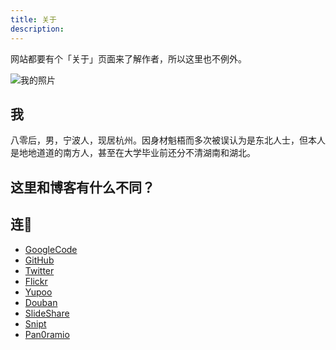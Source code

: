 ```yaml
---
title: 关于
description:
---
```


网站都要有个「关于」页面来了解作者，所以这里也不例外。

![我的照片](http://farm5.static.flickr.com/4061/4620403103_0648dfc2d2.jpg)

## 我

八零后，男，宁波人，现居杭州。因身材魁梧而多次被误认为是东北人士，但本人是地地道道的南方人，甚至在大学毕业前还分不清湖南和湖北。

## 这里和博客有什么不同？

## 连

* [GoogleCode](http://gracecode.googlecode.com)
* [GitHub](http://github.com/feelinglucky)
* [Twitter](https://twitter.com/feelinglucky/)
* [Flickr](http://www.flickr.com/photos/feelinglucky/)
* [Yupoo](http://feelinglucky.yupoo.com/)
* [Douban](http://www.douban.com/people/feelinglucky/)
* [SlideShare](http://www.slideshare.net/feelinglucky/)
* [Snipt](http://snipt.org/box/feelinglucky/)
* [Pan0ramio](http://www.panoramio.com/user/feelinglucky)
